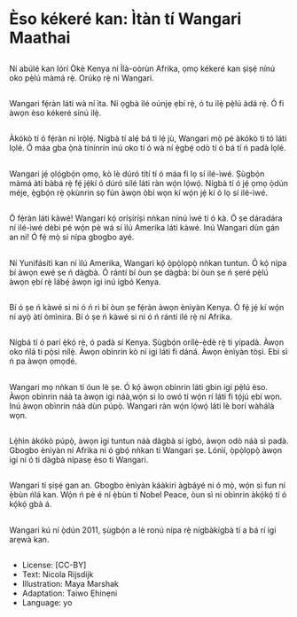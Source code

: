 # Èso kékeré kan: Ìtàn tí Wangari Maathai

##
Ní abúlé kan lórí Òkè Kenya ní Ìlà-oòrùn Afrika, ọmọ kékeré kan ṣiṣẹ́ nínú oko pẹ̀lú
màmá rẹ̀. Orúkọ rẹ̀ ni Wangari.

##
Wangari fẹ́ràn láti wà ní ìta. Ní ọgbà ilé oúnjẹ ẹbí rẹ̀, ó tu ilẹ̀ pẹ̀lú àdá rẹ̀. Ó fi
àwọn èso kékeré sínú ilẹ̀.

##
Àkókò tí ó fẹ́ràn ni ìrọ̀lẹ́. Nígbà tí alẹ́ bá ti lẹ́ jù, Wangari mọ̀ pé àkókò ti tó láti lọlé.
Ó máa gba ọ̀nà tínínrín inú oko tí ó wà ní ẹ̀gbẹ́ odò tí ó bá tí ń padà lọlé.

##
Wangari jẹ́ ọlọ́gbọ́n ọmọ, kò lè dúró títí tí ó máa fi lọ sí ilé-ìwé. Ṣùgbọ́n màmá àti
bàbá rẹ̀ fẹ́ jẹ́kí ó dúró sílé láti ràn wọ́n lọ́wọ́. Nígbà tí ó jẹ́ ọmọ ọ̀dún méje, ẹ̀gbọ́n
rẹ̀ ọkùnrin sọ fún àwọn òbí wọn kí wọ́n jẹ́ kí ó lọ sí ilé-ìwé.

##
Ó fẹ́ràn láti kàwé!
Wangari kọ́ oríṣiríṣi nǹkan nínú ìwé tí ó kà.
Ó ṣe dáradára ní ilé-ìwé débi pé wọ́n pè wá sí ìlú Amerika láti kàwé.
Inú Wangari dùn gán an ni! Ó fẹ́ mọ̀ si nípa gbogbo ayé.

##
Ní Yunifásítì kan ní ìlú Amerika, Wangari kọ́ ọ̀pọ̀lọpọ̀ nǹkan tuntun. Ó kọ́ nípa bí
àwọn ewé ṣe ń dàgbà. Ó rántí bí òun ṣe dàgbà: bí òun ṣe ń ṣeré pẹ̀lú àwọn ẹbí rẹ̀
lábẹ́ àwọn igi inú igbó Kenya.

##
Bí ó ṣe ń kàwé si ni ó ń ri bí òun ṣe fẹ́ràn àwọn ènìyàn Kenya. Ó fẹ́ jẹ́ kí wọ́n ní
ayọ̀ àtí òmìnira. Bí ó ṣe ń kàwé si ni ó ń rántí ilé rẹ̀ ní Afrika.

##
Nígbá tí ó parí ẹ̀kọ́ rẹ̀, ó padà sí Kenya.
Ṣùgbọ́n orílẹ̀-èdè rẹ̀ ti yípadà. Àwọn oko ńlá ti pọ̀si nílẹ̀.
Àwọn obìnrin kò ní igi láti fi dáná.
Àwọn ènìyàn tòṣì. Ebi sì ń pa àwọn ọmọdé.

##
Wangari mọ nǹkan tí óun lè ṣe. Ó kọ́ àwọn obìnrin láti gbin igi pẹ̀lú èso.
Àwọn obìnrin náà ta àwọn igi náà,wọ́n sì lo owó tí wọ́n rí láti fi tọ́jú ẹbí wọn.
Inú àwọn obìnrin náà dùn púpọ̀. Wangari ràn wọ́n lọ́wọ́ láti lè borí wàhálà wọn.

##
Lẹ́hìn àkókò púpọ̀, àwọn igi tuntun náà dàgbà sí igbó, àwọn odò náà sì padà.
Gbogbo ènìyàn ní Afrika ni ó gbọ́ nǹkan tí Wangari ṣe.
Lónìí, ọ̀pọ̀lọpọ̀ àwọn igi ni ó ti dàgbà nípasẹ èso ti Wangari.

##
Wangari tí ṣiṣẹ́ gan an. Gbogbo
ènìyàn káàkiri àgbáyé ni ó mọ̀,
wọ́n sì fun ní ẹ̀bùn ńlá kan. Wọ́n
ń pè é ní ẹ̀bùn ti Nobel Peace,
òun sì ni obìnrin àkọ́kọ́ tí ó kọ́kọ́
gbà á.

##
Wangari kú ní ọ̀dún 2011, ṣùgbọ́n a lè ronú nípa rẹ̀ nígbàkígbà tí a bá rí igi arẹwà
kan.

##
* License: [CC-BY]
* Text: Nicola Rijsdijk
* Illustration: Maya Marshak
* Adaptation: Taiwo Ẹhinẹni
* Language: yo
